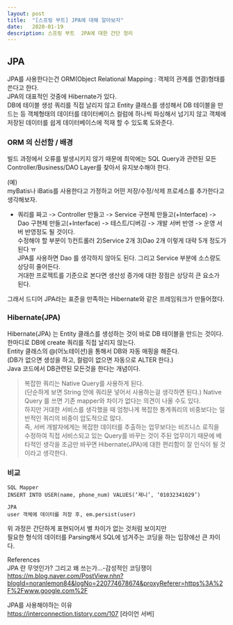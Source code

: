 ```yaml
---
layout: post
title:  "[스프링 부트] JPA에 대해 알아보자"
date:   2020-01-19
description: 스프링 부트  JPA에 대한 간단 정리
---
```


## JPA

JPA를 사용한다는건 ORM(Object Relational Mapping : 객체의 관계를 연결)형태를 쓴다고 한다.  
JPA의 대표적인 것중에 Hibernate가 있다.  
DB에 테이블 생성 쿼리를 직접 날리지 않고 Entity 클래스를 생성해서 DB 테이블을 만드는 등 객체형태의 데이터를 데이터베이스 컬럼에 하나씩 파싱해서 넘기지 않고 객체에 저장된 데이터를 쉽게 데이터베이스에 적재 할 수 있도록 도와준다.  

### ORM 의 신선함 / 배경

빌드 과정에서 오류를 발생시키지 않기 때문에 최악에는 SQL Query과 관련된 모든 Controller/Business/DAO Layer를 찾아서 유지보수해야 한다.

(예)  
myBatis나 iBatis를 사용한다고 가정하고 어떤 저장/수정/삭제 프로세스를 추가한다고 생각해보자. 
- 쿼리를 짜고 -> Controller 만들고 -> Service 구현체 만들고(+Interface) -> Dao 구현체 만들고(+Interface) -> 테스트/디버깅 -> 개발 서버 반영 -> 운영 서버 반영정도 될 것이다.  
수정해야 할 부분이 1)컨트롤러 2)Service 2개 3)Dao 2개 이렇게 대략 5개 정도가 된다 ㅠ  
JPA를 사용하면 Dao 를 생각하지 않아도 된다. 그리고 Service 부분에 소스량도 상당히 줄어든다.   
거대한 프로젝트를 기준으로 본다면 생산성 증가에 대한 장점은 상당히 큰 요소가 된다.

그래서 드디어 JPA라는 표준을 만족하는 Hibernate와 같은 프레임워크가 만들어졌다.

### Hibernate(JPA)
Hibernate(JPA) 는 Entity 클래스를 생성하는 것이 바로 DB 테이블을 만드는 것이다.  
한마디로 DB에 create 쿼리를 직접 날리지 않는다.  
Entity 클래스의 @(어노테이션)을 통해서 DB와 자동 매핑을 해준다.  
(DB가 없으면 생성을 하고, 컬럼이 없으면 자동으로 ALTER 한다.)  
Java 코드에서 DB관련된 모든것을 한다는 개념이다.  

> 복잡한 쿼리는 Native Query를 사용하게 된다.  
(단순하게 보면 String 안에 쿼리문 넣어서 사용하는걸 생각하면 된다.)
Native Query 를 쓰면 기존 mapper와 차이가 없다는 의견이 나올 수도 있다.  
하지만 거대한 서비스를 생각했을 때 엄청나게 복잡한 통계쿼리의 비중보다는 일반적인 쿼리의 비중이 압도적으로 많다.  
즉, 서버 개발자에게는 복잡한 데이터를 추출하는 업무보다는 비즈니스 로직을 수정하여 직접 서비스되고 있는 Query를 바꾸는 것이 주된 업무이기 때문에 베타적인 생각을 조금만 바꾸면 Hibernate(JPA)에 대한 편리함이 잘 인식이 될 것이라고 생각한다.  

  
### 비교
~~~
SQL Mapper
INSERT INTO USER(name, phone_num) VALUES(‘제니’, ‘01032341029’)

JPA
user 객체에 데이터를 저장 후, em.persist(user)
~~~
위 과정은 간단하게 표현되어서 별 차이가 없는 것처럼 보이지만  
필요한 형식의 데이터를 Parsing해서 SQL에 넘겨주는 코딩을 하는 입장에선 큰 차이다.  

  
References  
JPA 란 무엇인가? 그리고 왜 쓰는가...-감성적인 코딩쟁이  
https://m.blog.naver.com/PostView.nhn?blogId=noranlemon84&logNo=220774678674&proxyReferer=https%3A%2F%2Fwww.google.com%2F  

JPA를 사용해야하는 이유  
https://interconnection.tistory.com/107 [라이언 서버]
